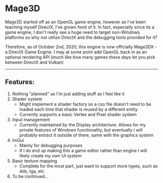 # Mage3D
Mage3D started off as an OpenGL game engine, however as I've been teaching myself DirectX, I've grown fond of it. In fact, especially since its a game engine, I don't really see a huge need to target non-Windows platforms so why not utilize DirectX and the debugging tools provided for it?

Therefore, as of October 2nd, 2020, this engine is now officially Mage3DX - a DirectX Game Engine.
I may at some point add OpenGL back in as an optional rendering API (much like how many games these days let you pick between DirectX and Vulkan)

--------------

## Features:
1. Nothing "planned" as I'm just adding stuff as I feel like it
2. Shader system
   - Might implement a shader factory so a cso file doesn't need to be loaded each time that shader is reused by a different entity
   - Currently supports a basic Vertex and Pixel shader system
3. Input management
   - Currently maintained by the Display architecture. Allows for my private features of Windows functionality, but eventually I will probably extract it outside of there, same with the graphics system
4. ImGui
   - Mainly for debugging purposes
   - If I do end up making this a game editor rather than engine I will likely create my own UI system
5. Basic texture mapping
   - Complete for the most part, just want to support more types, such as dds, tga, etc
6. To be continued...